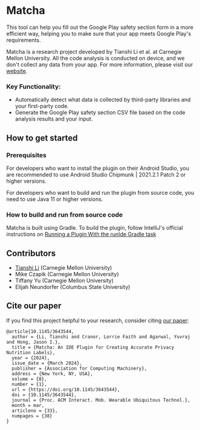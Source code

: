 # Matcha

<!-- Plugin description -->
This tool can help you fill out the Google Play safety section form in a more efficient way, helping you to make sure that your app meets Google Play's requirements.

Matcha is a research project developed by Tianshi Li et al. at Carnegie Mellon University. All the code analysis is conducted on device, and we don't collect any data from your app. For more information, please visit our [website](https://matcha-ide.github.io).

### Key Functionality:
- Automatically detect what data is collected by third-party libraries and your first-party code.
- Generate the Google Play safety section CSV file based on the code analysis results and your input.

<!-- Plugin description end -->

How to get started
------------------

### Prerequisites
For developers who want to install the plugin on their Android Studio, you are recommended to use Android Studio Chipmunk | 2021.2.1 Patch 2 or higher versions.

For developers who want to build and run the plugin from source code, you need to use Java 11 or higher versions.

### How to build and run from source code
Matcha is built using Gradle. To build the plugin, follow IntelliJ's official instructions on [Running a Plugin With the runIde Gradle task﻿](https://plugins.jetbrains.com/docs/intellij/creating-plugin-project.html#running-a-plugin-with-the-runide-gradle-task)

Contributors
------------
* [Tianshi Li](http://tianshili.me) (Carnegie Mellon University)
* Mike Czapik (Carnegie Mellon University)
* Tiffany Yu (Carnegie Mellon University)
* Elijah Neundorfer (Columbus State University)

Cite our paper
--------------
If you find this project helpful to your research, consider citing [our paper](https://dl.acm.org/doi/10.1145/3643544):
```
@article{10.1145/3643544,
  author = {Li, Tianshi and Cranor, Lorrie Faith and Agarwal, Yuvraj and Hong, Jason I.},
  title = {Matcha: An IDE Plugin for Creating Accurate Privacy Nutrition Labels},
  year = {2024},
  issue_date = {March 2024},
  publisher = {Association for Computing Machinery},
  address = {New York, NY, USA},
  volume = {8},
  number = {1},
  url = {https://doi.org/10.1145/3643544},
  doi = {10.1145/3643544},
  journal = {Proc. ACM Interact. Mob. Wearable Ubiquitous Technol.},
  month = mar,
  articleno = {33},
  numpages = {38}
}
```
